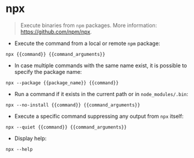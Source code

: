 # npx

> Execute binaries from `npm` packages.
> More information: <https://github.com/npm/npx>.

- Execute the command from a local or remote `npm` package:

`npx {{command}} {{command_arguments}}`

- In case multiple commands with the same name exist, it is possible to specify the package name:

`npx --package {{package_name}} {{command}}`

- Run a command if it exists in the current path or in `node_modules/.bin`:

`npx --no-install {{command}} {{command_arguments}}`

- Execute a specific command suppressing any output from `npx` itself:

`npx --quiet {{command}} {{command_arguments}}`

- Display help:

`npx --help`
